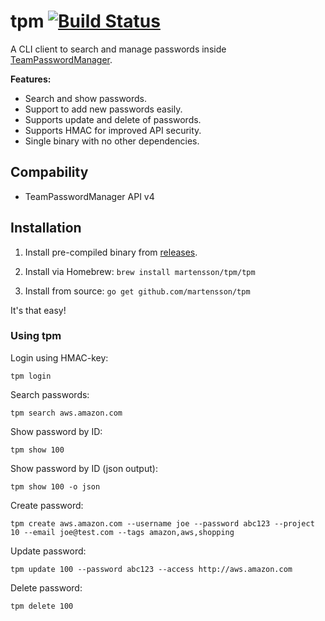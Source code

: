 # tpm [![Build Status](https://travis-ci.org/martensson/tpm.svg?branch=master)](https://travis-ci.org/martensson/tpm)

A CLI client to search and manage passwords inside [TeamPasswordManager](http://teampasswordmanager.com/).

**Features:**

* Search and show passwords.
* Support to add new passwords easily.
* Supports update and delete of passwords.
* Supports HMAC for improved API security.
* Single binary with no other dependencies.

## Compability

* TeamPasswordManager API v4

## Installation

1. Install pre-compiled binary from [releases](https://github.com/martensson/tpm/releases).

2. Install via Homebrew: `brew install martensson/tpm/tpm`

3. Install from source: `go get github.com/martensson/tpm`

It's that easy!

### Using tpm

Login using HMAC-key:

    tpm login

Search passwords:

    tpm search aws.amazon.com

Show password by ID:

    tpm show 100

Show password by ID (json output):

    tpm show 100 -o json

Create password:

    tpm create aws.amazon.com --username joe --password abc123 --project 10 --email joe@test.com --tags amazon,aws,shopping

Update password:

    tpm update 100 --password abc123 --access http://aws.amazon.com

Delete password:

    tpm delete 100

